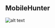 ## MobileHunter

![alt text](https://github.com/hassan0x/MobileHunter/blob/main/MobileHunter.gif?raw=true)
